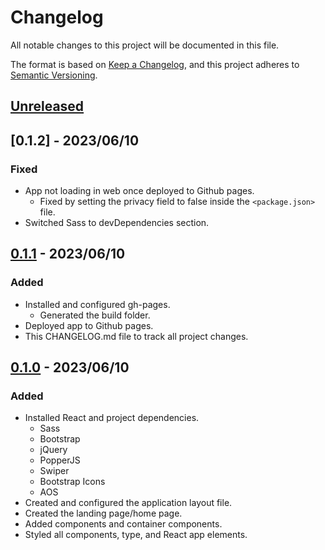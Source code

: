# Changelog

All notable changes to this project will be documented in this file.

The format is based on [Keep a Changelog](https://keepachangelog.com/en/1.0.0/),
and this project adheres to [Semantic Versioning](https://semver.org/spec/v2.0.0.html).

## [Unreleased]

## [0.1.2] - 2023/06/10

### Fixed

- App not loading in web once deployed to Github pages.
  - Fixed by setting the privacy field to false inside the `<package.json>` file.
- Switched Sass to devDependencies section.

## [0.1.1] - 2023/06/10

### Added

- Installed and configured gh-pages.
  - Generated the build folder.
- Deployed app to Github pages.
- This CHANGELOG.md file to track all project changes.

## [0.1.0] - 2023/06/10

### Added

- Installed React and project dependencies.
  - Sass
  - Bootstrap
  - jQuery
  - PopperJS
  - Swiper
  - Bootstrap Icons
  - AOS
- Created and configured the application layout file.
- Created the landing page/home page.
- Added components and container components.
- Styled all components, type, and React app elements.

[unreleased]: https://github.com/ogre2/luminol-bootstrap-template/compare/v0.1.1...HEAD
[0.1.1]: https://github.com/ogre2/luminol-bootstrap-template/compare/v0.1.0...v0.1.1
[0.1.0]: https://github.com/ogre2/luminol-bootstrap-template/releases/tag/v0.1.0